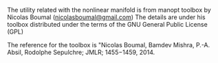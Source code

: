 The utility related with the nonlinear manifold is from manopt toolbox by Nicolas Boumal (nicolasboumal@gmail.com)
The details are under his toolbox distributed under the terms of the GNU General Public License (GPL)

The reference for the toolbox is "Nicolas Boumal, Bamdev Mishra, P.-A. Absil, Rodolphe Sepulchre; JMLR; 1455−1459, 2014.
